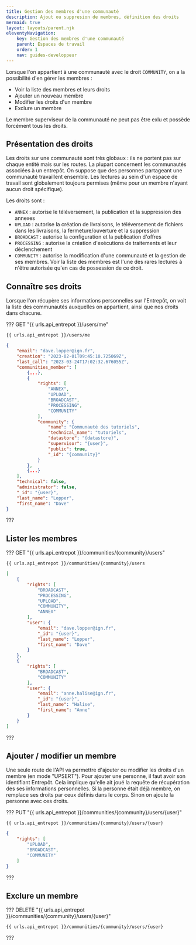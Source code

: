 ```yaml
---
title: Gestion des membres d'une communauté
description: Ajout ou suppresion de membres, définition des droits
mermaid: true
layout: layouts/parent.njk
eleventyNavigation:
    key: Gestion des membres d'une communauté
    parent: Espaces de travail
    order: 1
    nav: guides-developpeur
---
```



Lorsque l'on appartient à une communauté avec le droit `COMMUNITY`, on a la possibilité d'en gérer les membres :

- Voir la liste des membres et leurs droits
- Ajouter un nouveau membre
- Modifier les droits d'un membre
- Exclure un membre

Le membre superviseur de la communauté ne peut pas être exlu et possède forcément tous les droits.

## Présentation des droits

Les droits sur une communauté sont très globaux : ils ne portent pas sur chaque entité mais sur les routes. La plupart concernent les communautés associées à un entrepôt. On suppose que des personnes partageant une communauté travaillent ensemble. Les lectures au sein d'un espace de travail sont globalement toujours permises (même pour un membre n'ayant aucun droit spécifique).

Les droits sont :

- `ANNEX` : autorise le téléversement, la publication et la suppression des annexes
- `UPLOAD` : autorise la création de livraisons, le téléversement de fichiers dans les livraisons, la fermeture/ouverture et la suppression
- `BROADCAST` : autorise la configuration et la publication d'offres
- `PROCESSING` : autorise la création d'exécutions de traitements et leur déclenchement
- `COMMUNITY` : autorise la modification d'une communauté et la gestion de ses membres. Voir la liste des membres est l'une des rares lectures à n'être autorisée qu'en cas de possession de ce droit.

## Connaître ses droits

Lorsque l'on récupère ses informations personnelles sur l'Entrepôt, on voit la liste des communautés auxquelles on appartient, ainsi que nos droits dans chacune.


??? GET "{{ urls.api_entrepot }}/users/me"

``` title="Contenu" 
{{ urls.api_entrepot }}/users/me
```

``` json
{
    "email": "dave.lopper@ign.fr",
    "creation": "2023-02-01T09:45:10.725069Z",
    "last_call": "2023-03-24T17:02:32.676055Z",
    "communities_member": [
        {...},
        {
            "rights": [
                "ANNEX",
                "UPLOAD",
                "BROADCAST",
                "PROCESSING",
                "COMMUNITY"
            ],
            "community": {
                "name": "Communauté des tutoriels",
                "technical_name": "tutoriels",
                "datastore": "{datastore}",
                "supervisor": "{user}",
                "public": true,
                "_id": "{community}"
            }
        },
        {...}
    ],
    "technical": false,
    "administrator": false,
    "_id": "{user}",
    "last_name": "Lopper",
    "first_name": "Dave"
}
```
???
<br>

## Lister les membres


??? GET "{{ urls.api_entrepot }}/communities/{community}/users"

``` title="Contenu" 
{{ urls.api_entrepot }}/communities/{community}/users
```

``` json
[
    {
        "rights": [
            "BROADCAST",
            "PROCESSING",
            "UPLOAD",
            "COMMUNITY",
            "ANNEX"
        ],
        "user": {
            "email": "dave.lopper@ign.fr",
            "_id": "{user}",
            "last_name": "Lopper",
            "first_name": "Dave"
        }
    },
    {
        "rights": [
            "BROADCAST",
            "COMMUNITY"
        ],
        "user": {
            "email": "anne.halise@ign.fr",
            "_id": "{user}",
            "last_name": "Halise",
            "first_name": "Anne"
        }
    }
]
```
???
<br>

## Ajouter / modifier un membre

Une seule route de l'API va permettre d'ajouter ou modifier les droits d'un membre (en mode "UPSERT"). Pour ajouter une personne, il faut avoir son identifiant Entrepôt. Cela implique qu'elle ait joué la requête de récupération des ses informations personnelles. Si la personne était déjà membre, on remplace ses droits par ceux définis dans le corps. Sinon on ajoute la personne avec ces droits.

??? PUT "{{ urls.api_entrepot }}/communities/{community}/users/{user}"

``` title="Contenu" 
{{ urls.api_entrepot }}/communities/{community}/users/{user}
```

```json
{
    "rights": [
        "UPLOAD",
        "BROADCAST",
        "COMMUNITY"
    ]
}
```
???
<br>

## Exclure un membre

??? DELETE "{{ urls.api_entrepot }}/communities/{community}/users/{user}"

``` title="Contenu" 
{{ urls.api_entrepot }}/communities/{community}/users/{user}
```

???
<br>
